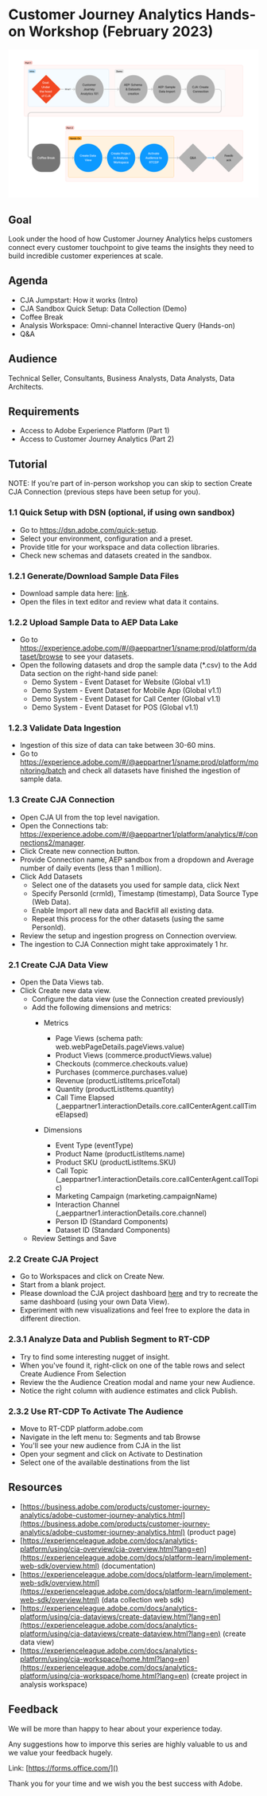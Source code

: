 # Customer Journey Analytics Hands-on Workshop (February 2023)

![Workshop Structure](imgs/CJA-workshop-backbone.png)


## Goal

Look under the hood of how Customer Journey Analytics helps customers connect every customer touchpoint to give teams the insights they need to build incredible customer experiences at scale.


## Agenda

- CJA Jumpstart: How it works (Intro)
- CJA Sandbox Quick Setup: Data Collection (Demo)
- Coffee Break
- Analysis Workspace: Omni-channel Interactive Query (Hands-on)
- Q&A


## Audience

Technical Seller, Consultants, Business Analysts, Data Analysts, Data Architects.

## Requirements
* Access to Adobe Experience Platform (Part 1)
* Access to  Customer Journey Analytics (Part 2)

## Tutorial

NOTE: If you're part of in-person workshop you can skip to section Create CJA Connection (previous steps have been setup for you).

### 1.1 Quick Setup with DSN (optional, if using own sandbox)
* Go to https://dsn.adobe.com/quick-setup.
* Select your environment, configuration and a preset. 
* Provide title for your workspace and data collection libraries.
* Check new schemas and datasets created in the sandbox.

### 1.2.1 Generate/Download Sample Data Files
* Download sample data here: [link]().
* Open the files in text editor and review what data it contains.

### 1.2.2 Upload Sample Data to AEP Data Lake
* Go to https://experience.adobe.com/#/@aeppartner1/sname:prod/platform/dataset/browse to see your datasets.
* Open the following datasets and drop the sample data (*.csv) to the Add Data section on the right-hand side panel:
	* Demo System - Event Dataset for Website (Global v1.1)
	* Demo System - Event Dataset for Mobile App (Global v1.1)
	* Demo System - Event Dataset for Call Center (Global v1.1)
	* Demo System - Event Dataset for POS (Global v1.1)
	
### 1.2.3 Validate Data Ingestion
* Ingestion of this size of data can take between 30-60 mins.
* Go to https://experience.adobe.com/#/@aeppartner1/sname:prod/platform/monitoring/batch and check all datasets have finished the ingestion of sample data.

### 1.3 Create CJA Connection
* Open CJA UI from the top level navigation.
* Open the Connections tab: https://experience.adobe.com/#/@aeppartner1/platform/analytics/#/connections2/manager.
* Click Create new connection button.
* Provide Connection name, AEP sandbox from a dropdown and Average number of daily events (less than 1 million).
* Click Add Datasets
	* Select one of the datasets you used for sample data, click Next
	* Specify PersonId (crmId), Timestamp (timestamp), Data Source Type (Web Data).
	* Enable Import all new data and Backfill all existing data. 
	* Repeat this process for the other datasets (using the same PersonId).
* Review the setup and ingestion progress on Connection overview.
* The ingestion to CJA Connection might take approximately 1 hr.

### 2.1 Create CJA Data View
* Open the Data Views tab.
* Click Create new data view.
	* Configure the data view (use the Connection created previously)
	* Add the following dimensions and metrics:
		* Metrics
			* Page Views (schema path: web.webPageDetails.pageViews.value)
			* Product Views (commerce.productViews.value)
			* Checkouts (commerce.checkouts.value)
			* Purchases (commerce.purchases.value)
			* Revenue (productListItems.priceTotal)
			* Quantity (productListItems.quantity)
			* Call Time Elapsed (_aeppartner1.interactionDetails.core.callCenterAgent.callTimeElapsed)

		* Dimensions
			* Event Type (eventType)
			* Product Name (productListItems.name)
			* Product SKU (productListItems.SKU)
			* Call Topic (_aeppartner1.interactionDetails.core.callCenterAgent.callTopic)
			* Marketing Campaign (marketing.campaignName)
			* Interaction Channel (_aeppartner1.interactionDetails.core.channel)
			* Person ID (Standard Components)
			* Dataset ID (Standard Components)
	* Review Settings and Save



### 2.2 Create CJA Project

* Go to Workspaces and click on Create New.
* Start from a blank project.
* Please download the CJA project dashboard [here]() and try to recreate the same dashboard (using your own Data View).
* Experiment with new visualizations and feel free to explore the data in different direction.

### 2.3.1 Analyze Data and Publish Segment to RT-CDP

* Try to find some interesting nugget of insight.
* When you've found it, right-click on one of the table rows and select Create Audience From Selection
* Review the the Audience Creation modal and name your new Audience.
* Notice the right column with audience estimates and click Publish.

### 2.3.2 Use RT-CDP To Activate The Audience

* Move to RT-CDP platform.adobe.com
* Navigate in the left menu to: Segments and tab Browse
* You'll see your new audience from CJA in the list
* Open your segment and click on Activate to Destination
* Select one of the available destinations from the list

## Resources
* [https://business.adobe.com/products/customer-journey-analytics/adobe-customer-journey-analytics.html](https://business.adobe.com/products/customer-journey-analytics/adobe-customer-journey-analytics.html) (product page)
* [https://experienceleague.adobe.com/docs/analytics-platform/using/cja-overview/cja-overview.html?lang=en](https://experienceleague.adobe.com/docs/platform-learn/implement-web-sdk/overview.html) (documentation)
* [https://experienceleague.adobe.com/docs/platform-learn/implement-web-sdk/overview.html](https://experienceleague.adobe.com/docs/platform-learn/implement-web-sdk/overview.html) (data collection web sdk)
* [https://experienceleague.adobe.com/docs/analytics-platform/using/cja-dataviews/create-dataview.html?lang=en](https://experienceleague.adobe.com/docs/analytics-platform/using/cja-dataviews/create-dataview.html?lang=en) (create data view)
* [https://experienceleague.adobe.com/docs/analytics-platform/using/cja-workspace/home.html?lang=en](https://experienceleague.adobe.com/docs/analytics-platform/using/cja-workspace/home.html?lang=en) (create project in analysis workspace)

## Feedback

We will be more than happy to hear about your experience today. 

Any suggestions how to imporve this series are highly valuable to us and we value your feedback hugely. 

Link: [https://forms.office.com/]()

Thank you for your time and we wish you the best success with Adobe.
